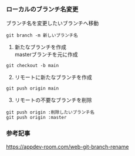 ### ローカルのブランチ名変更
ブランチ名を変更したいブランチへ移動
```
git branch -m 新しいブランチ名
```

1. 新たなブランチを作成  
masterブランチを元に作成
```
git checkout -b main
```

2. リモートに新たなブランチを作成  
```
git push origin main
```

3. リモートの不要なブランチを削除  
```
git push origin :削除したいブランチ名
git push origin :master
```

### 参考記事
https://appdev-room.com/web-git-branch-rename
